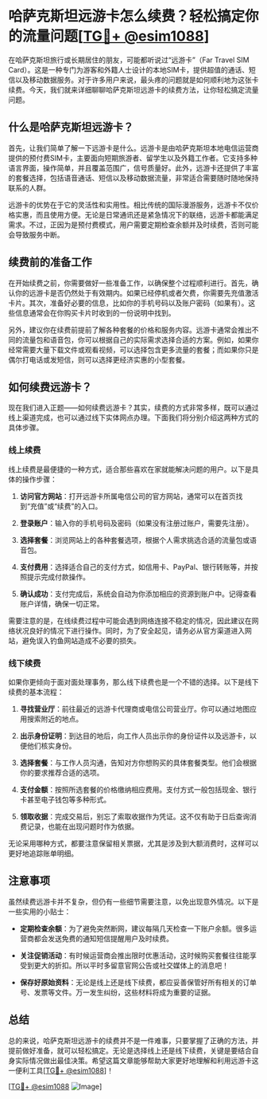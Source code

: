 # 哈萨克斯坦远游卡怎么续费？轻松搞定你的流量问题[[TG💪+ @esim1088](https://t.me/s/esim1088)]

在哈萨克斯坦旅行或长期居住的朋友，可能都听说过“远游卡”（Far Travel SIM Card）。这是一种专门为游客和外籍人士设计的本地SIM卡，提供超值的通话、短信以及移动数据服务。对于许多用户来说，最头疼的问题就是如何顺利地为这张卡续费。今天，我们就来详细聊聊哈萨克斯坦远游卡的续费方法，让你轻松搞定流量问题。

## 什么是哈萨克斯坦远游卡？

首先，让我们简单了解一下远游卡是什么。远游卡是由哈萨克斯坦本地电信运营商提供的预付费SIM卡，主要面向短期旅游者、留学生以及外籍工作者。它支持多种语言界面，操作简单，并且覆盖范围广，信号质量好。此外，远游卡还提供了丰富的套餐选择，包括语音通话、短信以及移动数据流量，非常适合需要随时随地保持联系的人群。

远游卡的优势在于它的灵活性和实用性。相比传统的国际漫游服务，远游卡不仅价格实惠，而且使用方便。无论是日常通讯还是紧急情况下的联络，远游卡都能满足需求。不过，正因为是预付费模式，用户需要定期检查余额并及时续费，否则可能会导致服务中断。

## 续费前的准备工作

在开始续费之前，你需要做好一些准备工作，以确保整个过程顺利进行。首先，确认你的远游卡是否仍然处于有效期内。如果已经停机或者欠费，你需要先充值激活卡片。其次，准备好必要的信息，比如你的手机号码以及账户密码（如果有）。这些信息通常会在你购买卡片时收到的一份说明中找到。

另外，建议你在续费前提前了解各种套餐的价格和服务内容。远游卡通常会推出不同的流量包和语音包，你可以根据自己的实际需求选择合适的方案。例如，如果你经常需要大量下载文件或观看视频，可以选择包含更多流量的套餐；而如果你只是偶尔打电话或发短信，则可以选择更经济实惠的小型套餐。

## 如何续费远游卡？

现在我们进入正题——如何续费远游卡？其实，续费的方式非常多样，既可以通过线上渠道完成，也可以通过线下实体网点办理。下面我们将分别介绍这两种方式的具体步骤。

### 线上续费

线上续费是最便捷的一种方式，适合那些喜欢在家就能解决问题的用户。以下是具体的操作步骤：

1. **访问官方网站**：打开远游卡所属电信公司的官方网站，通常可以在首页找到“充值”或“续费”的入口。
   
2. **登录账户**：输入你的手机号码及密码（如果没有注册过账户，需要先注册）。

3. **选择套餐**：浏览网站上的各种套餐选项，根据个人需求挑选合适的流量包或语音包。

4. **支付费用**：选择适合自己的支付方式，如信用卡、PayPal、银行转账等，并按照提示完成付款操作。

5. **确认成功**：支付完成后，系统会自动为你添加相应的资源到账户中。记得查看账户详情，确保一切正常。

需要注意的是，在线续费过程中可能会遇到网络连接不稳定的情况，因此建议在网络状况良好的情况下进行操作。同时，为了安全起见，请务必从官方渠道进入网站，避免误入钓鱼网站造成不必要的损失。

### 线下续费

如果你更倾向于面对面处理事务，那么线下续费也是一个不错的选择。以下是线下续费的基本流程：

1. **寻找营业厅**：前往最近的远游卡代理商或电信公司营业厅。你可以通过地图应用搜索附近的地点。

2. **出示身份证明**：到达目的地后，向工作人员出示你的身份证件以及远游卡，以便他们核实身份。

3. **选择套餐**：与工作人员沟通，告知对方你想购买的具体套餐类型。他们会根据你的要求推荐合适的选项。

4. **支付金额**：按照所选套餐的价格缴纳相应费用。支付方式一般包括现金、银行卡甚至电子钱包等多种形式。

5. **领取收据**：完成交易后，别忘了索取收据作为凭证。这不仅有助于日后查询消费记录，也能在出现问题时作为依据。

无论采用哪种方式，都要注意保留相关票据，尤其是涉及到大额消费时，这样可以更好地追踪账单明细。

## 注意事项

虽然续费远游卡并不复杂，但仍有一些细节需要注意，以免出现意外情况。以下是一些实用的小贴士：

- **定期检查余额**：为了避免突然断网，建议每隔几天检查一下账户余额。很多运营商都会发送免费的通知短信提醒用户及时续费。
  
- **关注促销活动**：有时候运营商会推出限时优惠活动，这时候购买套餐往往能享受到更大的折扣。所以平时多留意官网公告或社交媒体上的消息吧！

- **保存好原始资料**：无论是线上还是线下续费，都应妥善保管好所有相关的订单号、发票等文件。万一发生纠纷，这些材料将成为重要的证据。

## 总结

总的来说，哈萨克斯坦远游卡的续费并不是一件难事，只要掌握了正确的方法，并提前做好准备，就可以轻松搞定。无论是选择线上还是线下续费，关键是要结合自身实际情况做出最佳决策。希望这篇文章能够帮助大家更好地理解和利用远游卡这一便利工具[[TG💪+ @esim1088](https://t.me/s/esim1088)]！

[[TG💪+ @esim1088](https://t.me/s/esim1088) ![Image](https://i.postimg.cc/4NQfJmqS/Snipaste-2025-05-13-00-14-12.png)]